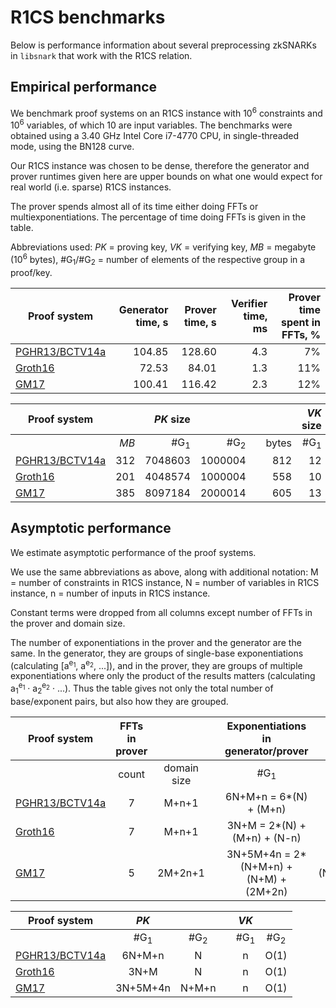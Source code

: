 # R1CS benchmarks

Below is performance information about several preprocessing zkSNARKs in `libsnark` that work with the R1CS relation.

## Empirical performance

We benchmark proof systems on an R1CS instance with 10<sup>6</sup> constraints and 10<sup>6</sup> variables, of which 10 are input variables. The benchmarks were obtained using a 3.40 GHz Intel Core i7-4770 CPU, in single-threaded mode, using the BN128 curve.

Our R1CS instance was chosen to be dense, therefore the generator and prover runtimes given here are upper bounds on what one would expect for real world (i.e. sparse) R1CS instances.

The prover spends almost all of its time either doing FFTs or multiexponentiations. The percentage of time doing FFTs is given in the table.

Abbreviations used: <i>PK</i> = proving key, <i>VK</i> = verifying key, <i>MB</i> = megabyte (10<sup>6</sup> bytes), #G<sub>1</sub>/#G<sub>2</sub> = number of elements of the respective group in a proof/key.

| Proof system | Generator time, s | Prover time, s | Verifier time, ms | Prover time spent in FFTs, % |
| --- | --: | --: | --: | --: |
| [PGHR13/BCTV14a](r1cs_ppzksnark) | 104.85 | 128.60 | 4.3 | 7% |
| [Groth16](r1cs_gg_ppzksnark) | 72.53 | 84.01 | 1.3 | 11% |
| [GM17](r1cs_se_ppzksnark) | 100.41 | 116.42 | 2.3 | 12% |

| Proof system | | <i>PK</i> size | || | <i>VK</i> size | || | Proof size | |
| --- | --: | --: | --: | --- | --: | --: | --: | --- | --: | --: | --: |
| | <i>MB</i> | #G<sub>1</sub> | #G<sub>2</sub> || bytes| #G<sub>1</sub> | #G<sub>2</sub> || bytes | #G<sub>1</sub> | #G<sub>2</sub> |
| [PGHR13/BCTV14a](r1cs_ppzksnark) | 312 | 7048603 | 1000004 || 812 | 12 | 5 || 287 | 7 | 1 |
| [Groth16](r1cs_gg_ppzksnark) | 201 | 4048574 | 1000004 || 558 | 10 | 2 || 127 | 2 | 1 |
| [GM17](r1cs_se_ppzksnark) | 385 | 8097184 | 2000014 || 605 | 13 | 3 || 127 | 2 | 1 |

## Asymptotic performance

We estimate asymptotic performance of the proof systems.

We use the same abbreviations as above, along with additional notation: M = number of constraints in R1CS instance, N = number of variables in R1CS instance, n = number of inputs in R1CS instance.

Constant terms were dropped from all columns except number of FFTs in the prover and domain size.

The number of exponentiations in the prover and the generator are the same. In the generator, they are groups of single-base exponentiations (calculating [a<sup>e<sub>1</sub></sup>, a<sup>e<sub>2</sub></sup>, ...]), and in the prover, they are groups of multiple exponentiations where only the product of the results matters (calculating a<sub>1</sub><sup>e<sub>1</sub></sup> &middot; a<sub>2</sub><sup>e<sub>2</sub></sup> &middot; ...). Thus the table gives not only the total number of base/exponent pairs, but also how they are grouped.

| Proof system | FFTs in prover | | | Exponentiations in generator/prover | |
| --- | :---: | :---: | --- | :---: | :---: |
| | count | domain size | | #G<sub>1</sub> | #G<sub>2</sub> |
| [PGHR13/BCTV14a](r1cs_ppzksnark) | 7 | M+n+1 | | 6N+M+n = 6*(N) + (M+n) | N |
| [Groth16](r1cs_gg_ppzksnark) | 7 | M+n+1 | | 3N+M = 2*(N) + (M+n) + (N-n) |  N |
| [GM17](r1cs_se_ppzksnark) |  5 | 2M+2n+1 | | 3N+5M+4n = 2*(N+M+n) + (N+M) + (2M+2n) |  (N+M+n) |

| Proof system | <i>PK</i> | | | <i>VK</i> | |
| --- | :---: | :---: | --- | :---: | :---: |
| | #G<sub>1</sub> | #G<sub>2</sub> | | #G<sub>1</sub> | #G<sub>2</sub> |
| [PGHR13/BCTV14a](r1cs_ppzksnark) | 6N+M+n | N | | n | O(1) |
| [Groth16](r1cs_gg_ppzksnark) | 3N+M | N | | n | O(1) |
| [GM17](r1cs_se_ppzksnark) |  3N+5M+4n | N+M+n | | n | O(1) |
